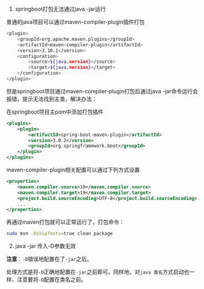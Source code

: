 1. springboot打包无法通过java -jar运行

普通的java项目可以通过maven-compiler-plugin插件打包

```bash
<plugin>
	<groupId>org.apache.maven.plugins</groupId>
	<artifactId>maven-compiler-plugin</artifactId>
	<version>3.10.1</version>
	<configuration>
		<source>${java.version}</source>
		<target>${java.version}</target>
	</configuration>
</plugin>
```

但是springboot项目通过maven-compiler-plugin打包后通过java -jar命令运行会报错，提示无法找到主类，解决办法：

在springboot项目主pom中添加打包插件

```xml
<plugins>
	<plugin>
		<artifactId>spring-boot-maven-plugin</artifactId>
		<version>3.0.2</version>
		<groupId>org.springframework.boot</groupId>
	</plugin>
</plugins>
```

maven-compiler-plugin相关配置可以通过下列方式设置

```xml
<properties>
	<maven.compiler.source>19</maven.compiler.source>
	<maven.compiler.target>19</maven.compiler.target>
	<project.build.sourceEncoding>UTF-8</project.build.sourceEncoding>
	...
</properties>
```

再通过maven打包就可以正常运行了，打包命令：

```bash
sudo mvn -DskipTests=true clean package
```



2. java -jar 传入-D参数无效

**注意**：`-D`错误地配置在了`-jar`之后。

处理方式是将`-D`正确地配置在`-jar`之前即可。同样地，对`java 类名`方式启动也一样，注意要将`-D`配置在类名之前。